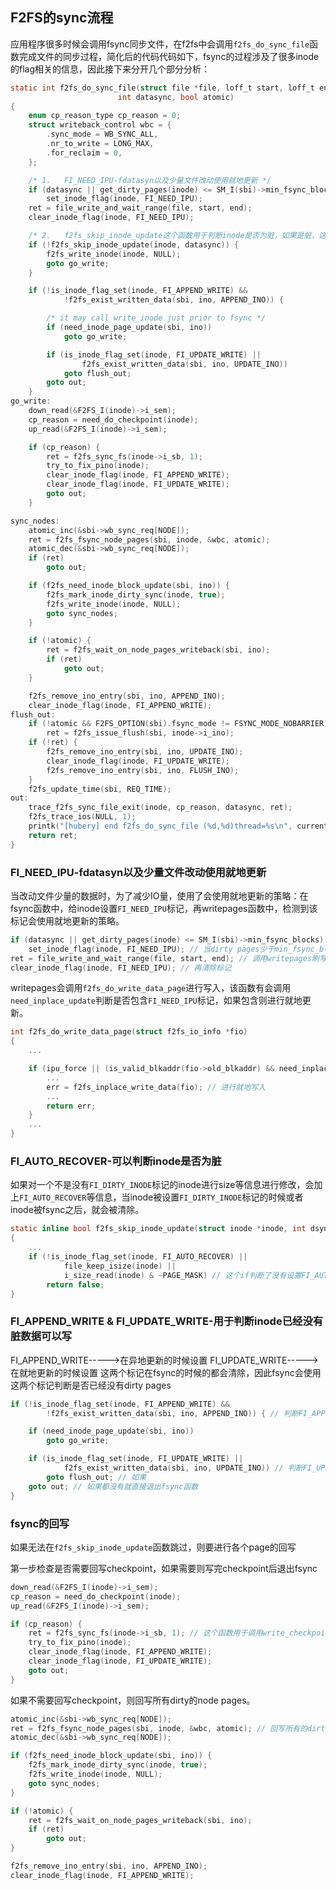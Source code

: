 ## F2FS的sync流程
应用程序很多时候会调用fsync同步文件，在f2fs中会调用`f2fs_do_sync_file`函数完成文件的同步过程，简化后的代码代码如下，fsync的过程涉及了很多inode的flag相关的信息，因此接下来分开几个部分分析：

```c
static int f2fs_do_sync_file(struct file *file, loff_t start, loff_t end,
						int datasync, bool atomic)
{
	enum cp_reason_type cp_reason = 0;
	struct writeback_control wbc = {
		.sync_mode = WB_SYNC_ALL,
		.nr_to_write = LONG_MAX,
		.for_reclaim = 0,
	};

	/* 1.   FI_NEED_IPU-fdatasyn以及少量文件改动使用就地更新 */
	if (datasync || get_dirty_pages(inode) <= SM_I(sbi)->min_fsync_blocks)
		set_inode_flag(inode, FI_NEED_IPU);
	ret = file_write_and_wait_range(file, start, end);
	clear_inode_flag(inode, FI_NEED_IPU);

	/* 2.   f2fs_skip_inode_update这个函数用于判断inode是否为脏，如果是脏，这个函数会返回false */
	if (!f2fs_skip_inode_update(inode, datasync)) {
		f2fs_write_inode(inode, NULL);
		goto go_write;
	}

	if (!is_inode_flag_set(inode, FI_APPEND_WRITE) &&
			!f2fs_exist_written_data(sbi, ino, APPEND_INO)) {

		/* it may call write_inode just prior to fsync */
		if (need_inode_page_update(sbi, ino))
			goto go_write;

		if (is_inode_flag_set(inode, FI_UPDATE_WRITE) ||
				f2fs_exist_written_data(sbi, ino, UPDATE_INO))
			goto flush_out;
		goto out;
	}
go_write:
	down_read(&F2FS_I(inode)->i_sem);
	cp_reason = need_do_checkpoint(inode);
	up_read(&F2FS_I(inode)->i_sem);

	if (cp_reason) {
		ret = f2fs_sync_fs(inode->i_sb, 1);
		try_to_fix_pino(inode);
		clear_inode_flag(inode, FI_APPEND_WRITE);
		clear_inode_flag(inode, FI_UPDATE_WRITE);
		goto out;
	}

sync_nodes:
	atomic_inc(&sbi->wb_sync_req[NODE]);
	ret = f2fs_fsync_node_pages(sbi, inode, &wbc, atomic);
	atomic_dec(&sbi->wb_sync_req[NODE]);
	if (ret)
		goto out;

	if (f2fs_need_inode_block_update(sbi, ino)) {
		f2fs_mark_inode_dirty_sync(inode, true);
		f2fs_write_inode(inode, NULL);
		goto sync_nodes;
	}

	if (!atomic) {
		ret = f2fs_wait_on_node_pages_writeback(sbi, ino);
		if (ret)
			goto out;
	}

	f2fs_remove_ino_entry(sbi, ino, APPEND_INO);
	clear_inode_flag(inode, FI_APPEND_WRITE);
flush_out:
	if (!atomic && F2FS_OPTION(sbi).fsync_mode != FSYNC_MODE_NOBARRIER)
		ret = f2fs_issue_flush(sbi, inode->i_ino);
	if (!ret) {
		f2fs_remove_ino_entry(sbi, ino, UPDATE_INO);
		clear_inode_flag(inode, FI_UPDATE_WRITE);
		f2fs_remove_ino_entry(sbi, ino, FLUSH_INO);
	}
	f2fs_update_time(sbi, REQ_TIME);
out:
	trace_f2fs_sync_file_exit(inode, cp_reason, datasync, ret);
	f2fs_trace_ios(NULL, 1);
	printk("[hubery] end f2fs_do_sync_file (%d,%d)thread=%s\n", current->pid, current->tgid, current->comm);
	return ret;
}
```

### FI_NEED_IPU-fdatasyn以及少量文件改动使用就地更新
当改动文件少量的数据时，为了减少IO量，使用了会使用就地更新的策略：在fsync函数中，给inode设置`FI_NEED_IPU`标记，再writepages函数中，检测到该标记会使用就地更新的策略。
```c
if (datasync || get_dirty_pages(inode) <= SM_I(sbi)->min_fsync_blocks)
	set_inode_flag(inode, FI_NEED_IPU); // 当dirty pages少于min_fsync_blocks时，设置标记
ret = file_write_and_wait_range(file, start, end); // 调用writepages刷写入磁盘
clear_inode_flag(inode, FI_NEED_IPU); // 再清除标记
```
writepages会调用`f2fs_do_write_data_page`进行写入，该函数有会调用`need_inplace_update`判断是否包含`FI_NEED_IPU`标记，如果包含则进行就地更新。
```c
int f2fs_do_write_data_page(struct f2fs_io_info *fio)
{
	...

	if (ipu_force || (is_valid_blkaddr(fio->old_blkaddr) && need_inplace_update(fio))) {
		...
		err = f2fs_inplace_write_data(fio); // 进行就地写入
		...
		return err;
	}
	...
}
```

### FI_AUTO_RECOVER-可以判断inode是否为脏
如果对一个不是没有`FI_DIRTY_INODE`标记的inode进行size等信息进行修改，会加上`FI_AUTO_RECOVER`等信息，当inode被设置`FI_DIRTY_INODE`标记的时候或者inode被fsync之后，就会被清除。
```c
static inline bool f2fs_skip_inode_update(struct inode *inode, int dsync)
{
	...
	if (!is_inode_flag_set(inode, FI_AUTO_RECOVER) ||
			file_keep_isize(inode) ||
			i_size_read(inode) & ~PAGE_MASK) // 这个if判断了没有设置FI_AUTO_RECOVER标记，则认为是脏的
		return false;
}

```


### FI_APPEND_WRITE & FI_UPDATE_WRITE-用于判断inode已经没有脏数据可以写
FI_APPEND_WRITE----->在异地更新的时候设置
FI_UPDATE_WRITE----->在就地更新的时候设置
这两个标记在fsync的时候的都会清除，因此fsync会使用这两个标记判断是否已经没有dirty pages
```c
if (!is_inode_flag_set(inode, FI_APPEND_WRITE) &&
		!f2fs_exist_written_data(sbi, ino, APPEND_INO)) { // 判断FI_APPEND_WRITE标记

	if (need_inode_page_update(sbi, ino))
		goto go_write;

	if (is_inode_flag_set(inode, FI_UPDATE_WRITE) ||
			f2fs_exist_written_data(sbi, ino, UPDATE_INO)) // 判断FI_UPDATE_WRITE标记，如果还是存在就要flush
		goto flush_out; // 如果
	goto out; // 如果都没有就直接退出fsync函数
}
```

### fsync的回写
如果无法在`f2fs_skip_inode_update`函数跳过，则要进行各个page的回写

第一步检查是否需要回写checkpoint，如果需要则写完checkpoint后退出fsync

```c
down_read(&F2FS_I(inode)->i_sem);
cp_reason = need_do_checkpoint(inode); 
up_read(&F2FS_I(inode)->i_sem);

if (cp_reason) {
	ret = f2fs_sync_fs(inode->i_sb, 1); // 这个函数用于调用write_checkpoint，回写一次checkpoint
	try_to_fix_pino(inode);
	clear_inode_flag(inode, FI_APPEND_WRITE);
	clear_inode_flag(inode, FI_UPDATE_WRITE);
	goto out;
}
```

如果不需要回写checkpoint，则回写所有dirty的node pages。
```c
atomic_inc(&sbi->wb_sync_req[NODE]);
ret = f2fs_fsync_node_pages(sbi, inode, &wbc, atomic); // 回写所有的dirty node pages
atomic_dec(&sbi->wb_sync_req[NODE]);

if (f2fs_need_inode_block_update(sbi, ino)) {
	f2fs_mark_inode_dirty_sync(inode, true);
	f2fs_write_inode(inode, NULL);
	goto sync_nodes;
}

if (!atomic) {
	ret = f2fs_wait_on_node_pages_writeback(sbi, ino);
	if (ret)
		goto out;
}

f2fs_remove_ino_entry(sbi, ino, APPEND_INO);
clear_inode_flag(inode, FI_APPEND_WRITE);
```

